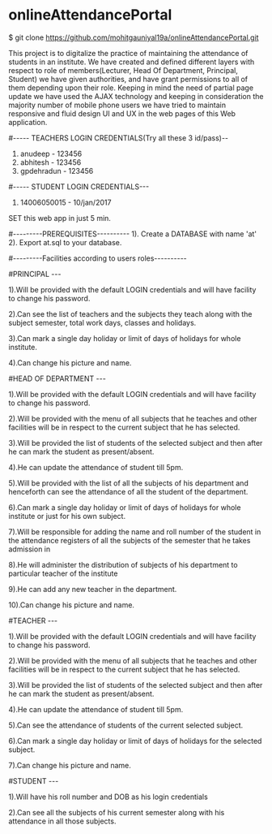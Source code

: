 # onlineAttendancePortal

$ git clone https://github.com/mohitgauniyal19a/onlineAttendancePortal.git


This project is to digitalize the practice of maintaining the attendance of students in an institute.
We have created and defined different layers with respect to role of members(Lecturer, Head Of Department, Principal, Student)
we have given authorities, and have grant permissions to all of them depending upon their role.
Keeping in mind the need of partial page update we have used the AJAX technology and keeping in consideration the majority number of mobile phone users we have tried to maintain responsive and fluid design UI and UX in the web pages of this Web application.
               
#----- TEACHERS LOGIN CREDENTIALS(Try all these 3 id/pass)--

1. anudeep - 123456
2. abhitesh - 123456
3. gpdehradun - 123456

#----- STUDENT LOGIN CREDENTIALS---

1. 14006050015 - 10/jan/2017

SET this web app in just 5 min.

#---------PREREQUISITES----------
1). Create a DATABASE with name 'at'
2). Export at.sql to your database.

#---------Facilities according to users roles----------

#PRINCIPAL ---

1).Will be provided with the default LOGIN credentials and will have facility to change his password.

2).Can see the list of teachers and the subjects they teach along with the subject semester, total work days, classes and holidays.

3).Can mark a single day holiday or limit of days of holidays for whole institute.

4).Can change his picture and name.

#HEAD OF DEPARTMENT ---

1).Will be provided with the default LOGIN credentials and will have facility to change his password.

2).Will be provided with the menu of all subjects that he teaches and other facilities will be in respect to the current subject that he has selected.

3).Will be provided the list of students of the selected subject and then after he can mark the student as present/absent.

4).He can update the attendance of student till 5pm.

5).Will be provided with the list of all the subjects of his department and henceforth can see the attendance of all the student of the department.

6).Can mark a single day holiday or limit of days of holidays for whole institute or just for his own subject.

7).Will be responsible for adding the name and roll number of the student in the attendance registers of all the subjects of the semester that he takes admission in

8).He will administer the distribution of subjects of his department to particular teacher of the institute

9).He can add any new teacher in the department. 

10).Can change his picture and name.

#TEACHER ---

1).Will be provided with the default LOGIN credentials and will have facility to change his password.

2).Will be provided with the menu of all subjects that he teaches and other facilities will be in respect to the current subject that he has selected.

3).Will be provided the list of students of the selected subject and then after he can mark the student as present/absent.

4).He can update the attendance of student till 5pm.

5).Can see the attendance of students of the current selected subject.

6).Can mark a single day holiday or limit of days of holidays for the selected subject.

7).Can change his picture and name.

#STUDENT ---

1).Will have his roll number and DOB as his login credentials

2).Can see all the subjects of his current semester along with his attendance in all those subjects.
